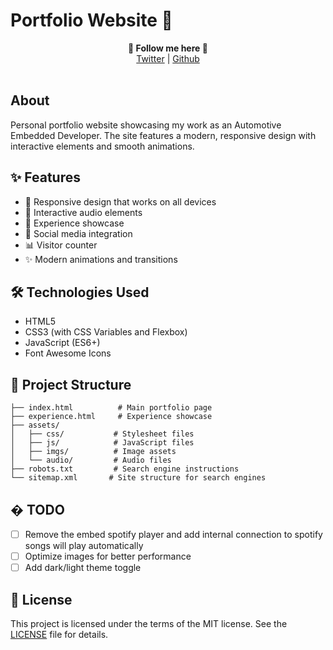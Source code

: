 # Portfolio Website 🚀

<p align='center'>
  <b>🎨 Follow me here 🎨</b><br>  
  <a href="https://twitter.com/im_saurabhs">Twitter</a> |
  <a href="https://github.com/Saur-Hub">Github</a><br><br>
</p>

## About

Personal portfolio website showcasing my work as an Automotive Embedded Developer. The site features a modern, responsive design with interactive elements and smooth animations.

## ✨ Features

- 🎨 Responsive design that works on all devices
- 🎵 Interactive audio elements
- 💼 Experience showcase
- 🔗 Social media integration
- 📊 Visitor counter
- ✨ Modern animations and transitions

## 🛠️ Technologies Used

- HTML5
- CSS3 (with CSS Variables and Flexbox)
- JavaScript (ES6+)
- Font Awesome Icons

## 📁 Project Structure

```
├── index.html          # Main portfolio page
├── experience.html     # Experience showcase
├── assets/
│   ├── css/           # Stylesheet files
│   ├── js/            # JavaScript files
│   ├── imgs/          # Image assets
│   └── audio/         # Audio files
├── robots.txt         # Search engine instructions
└── sitemap.xml       # Site structure for search engines
```

## � TODO
- [ ] Remove the embed spotify player and add internal connection to spotify songs will play automatically
- [ ] Optimize images for better performance
- [ ] Add dark/light theme toggle

## 📜 License

This project is licensed under the terms of the MIT license. See the [LICENSE](LICENSE) file for details.
